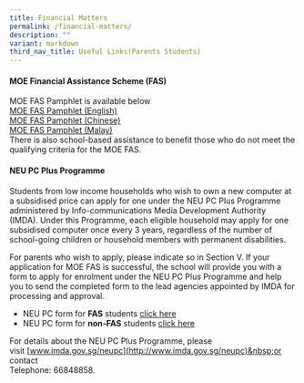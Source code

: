 ```yaml
---
title: Financial Matters
permalink: /financial-matters/
description: ""
variant: markdown
third_nav_title: Useful Links(Parents Students)
---
```

#### MOE Financial Assistance Scheme (FAS)


MOE FAS Pamphlet is available below<br>
[MOE FAS Pamphlet (English)](/files/Document4a_MOE_FAS_pamphet__English_.pdf)<br>
[MOE FAS Pamphlet (Chinese)](/files/Document4b_MOE_FAS_pamphet__Chinese_.pdf)<br>
[MOE FAS Pamphlet (Malay)](/files/Document4c_MOE_FAS_pamphet__Malay_.pdf)<br>
There is also school-based assistance to benefit those who do not meet the qualifying criteria for the MOE FAS.



#### NEU PC Plus Programme

Students from low income households who wish to own a new computer at a subsidised price can apply for one under the NEU PC Plus Programme administered by Info-communications Media Development Authority (IMDA). Under this Programme, each eligible household may apply for one subsidised computer once every 3 years, regardless of the number of school-going children or household members with permanent disabilities.

For parents who wish to apply, please indicate so in Section V. If your application for MOE FAS is successful, the school will provide you with a form to apply for enrolment under the NEU PC Plus Programme and help you to send the completed form to the lead agencies appointed by IMDA for processing and approval.

*   NEU PC form for&nbsp;**FAS**&nbsp;students&nbsp;[click here](/files/Application-Form-for-MOE-SPED-FAS-v5-1-8-April-2020-FINAL-with-FBB-MBB-Forms.pdf)
*   NEU PC form for&nbsp;**non-FAS**&nbsp;students&nbsp;[click here](/files/PC_Bundle_Application_Form_v12-1-8-April-2020-FINAL-with-FBB-MBB-Forms.pdf)

For details about the NEU PC Plus Programme, please visit&nbsp;[www.imda.gov.sg/neupc](http://www.imda.gov.sg/neupc)&nbsp;or contact <br>Telephone: 66848858.